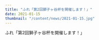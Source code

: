 ```yaml
---
title: "ふれ「第2回獅子ヶ谷杯を開催します！」"
date: 2021-01-15
thumbnail: "/content/news/2021-01-15.jpg"
---
```


ふれ「第2回獅子ヶ谷杯を開催します！」
